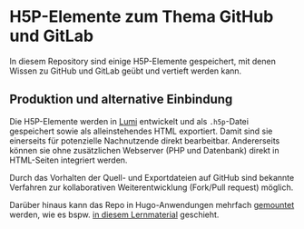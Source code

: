 # H5P-Elemente zum Thema GitHub und GitLab

In diesem Repository sind einige H5P-Elemente gespeichert, mit denen Wissen zu GitHub und GitLab geübt und vertieft werden kann.

## Produktion und alternative Einbindung

Die H5P-Elemente werden in [Lumi](https://next.lumi.education/) entwickelt und als `.h5p`-Datei gespeichert sowie als alleinstehendes HTML exportiert. Damit sind sie einerseits für potenzielle Nachnutzende direkt bearbeitbar. Andererseits können sie ohne zusätzlichen Webserver (PHP und Datenbank) direkt in HTML-Seiten integriert werden.

Durch das Vorhalten der Quell- und Exportdateien auf GitHub sind bekannte Verfahren zur kollaborativen Weiterentwicklung (Fork/Pull request) möglich.

Darüber hinaus kann das Repo in Hugo-Anwendungen mehrfach [gemountet](https://gohugo.io/hugo-modules/) werden, wie es bspw. [in diesem Lernmaterial](https://axel-duerkop.de/course/partizipieren-github/) geschieht.



